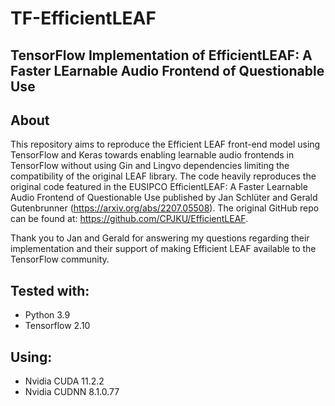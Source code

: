 # TF-EfficientLEAF
## TensorFlow Implementation of EfficientLEAF: A Faster LEarnable Audio Frontend of Questionable Use
## About
This repository aims to reproduce the Efficient LEAF front-end model using TensorFlow 
and Keras towards enabling learnable audio frontends in TensorFlow without using Gin 
and Lingvo dependencies limiting the compatibility of the original LEAF library. The 
code heavily reproduces the original code featured in the EUSIPCO EfficientLEAF: 
A Faster Learnable Audio Frontend of Questionable Use published by Jan Schlüter 
and Gerald Gutenbrunner (https://arxiv.org/abs/2207.05508).  The original GitHub 
repo can be found at: https://github.com/CPJKU/EfficientLEAF.

Thank you to Jan and Gerald for answering my questions regarding their 
implementation and their support of making Efficient LEAF available 
to the TensorFlow community.

## Tested with:
* Python 3.9
* Tensorflow 2.10

## Using:
* Nvidia CUDA 11.2.2
* Nvidia CUDNN 8.1.0.77